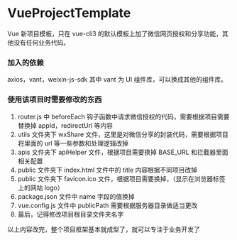# VueProjectTemplate
Vue 新项目模板，只在 vue-cli3 的默认模板上加了微信网页授权和分享功能，其他没有任何业务代码。

### 加入的依赖
axios，vant，weixin-js-sdk
其中 vant 为 UI 组件库，可以换成其他的组件库。

### 使用该项目时需要修改的东西
1. router.js 中 beforeEach 钩子函数中请求微信授权的代码，需要根据项目需要替换掉 appId，redirectUrl 等内容
2. utils 文件夹下 wxShare 文件，这里是对微信分享的封装代码，需要根据项目将里面的 url 等一些参数和处理逻辑改掉
3. apis 文件夹下 apiHelper 文件，根据项目需要换掉 BASE_URL 和拦截器里面相关配置
4. public 文件夹下 index.html 文件中的 title 内容根据不同项目改掉
5. public 文件夹下 favicon.ico 文件，根据项目需要换掉，（显示在浏览器标签上的网站 logo）
6. package.json 文件中 name 字段的值换掉
7. vue.config.js 文件中 publicPath 需要根据服务器目录做适当更改
8. 最后，记得修改项目根目录文件夹名字


以上内容改完，整个项目框架基本就成型了，就可以专注于业务开发了
